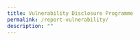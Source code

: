 ```yaml
---
title: Vulnerability Disclosure Programme
permalink: /report-vulnerability/
description: ""
---
```


